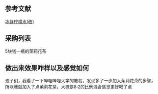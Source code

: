 ## 参考文献  
[冰鲜柠檬水(改)](https://github.com/Anduin2017/HowToCook/blob/master/dishes/drink/%E6%9F%A0%E6%AA%AC%E6%B0%B4/%E6%9F%A0%E6%AA%AC%E6%B0%B4.md)    

## 采购列表
5块钱一瓶的茉莉花茶  

## 做出来效果咋样以及感觉如何
孩子们，我看了一下哔哩哔哩大学的教程，发现多了一步加入茉莉花茶的步骤，  
所以我就加入了点茉莉花茶，大概是8:2的比例混合感觉更好喝了点
